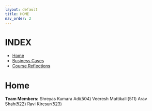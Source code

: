 ```yaml
---
layout: default
title: HOME
nav_order: 2
---
```


# INDEX
- [Home](home.md)
- [Business Cases](business_cases.md)
- [Course Reflections](course_reflections.md)

# Home
**Team Members:**
Shreyas Kumara Adi(504)
Veeresh Mattikalli(511)
Arav Shah(522)
Ravi Kiresur(523)
